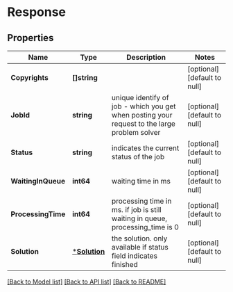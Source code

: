 # Response

## Properties
Name | Type | Description | Notes
------------ | ------------- | ------------- | -------------
**Copyrights** | **[]string** |  | [optional] [default to null]
**JobId** | **string** | unique identify of job - which you get when posting your request to the large problem solver | [optional] [default to null]
**Status** | **string** | indicates the current status of the job | [optional] [default to null]
**WaitingInQueue** | **int64** | waiting time in ms | [optional] [default to null]
**ProcessingTime** | **int64** | processing time in ms. if job is still waiting in queue, processing_time is 0 | [optional] [default to null]
**Solution** | [***Solution**](Solution.md) | the solution. only available if status field indicates finished | [optional] [default to null]

[[Back to Model list]](../README.md#documentation-for-models) [[Back to API list]](../README.md#documentation-for-api-endpoints) [[Back to README]](../README.md)



